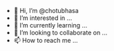 - 👋 Hi, I’m @chotubhasa
- 👀 I’m interested in ...
- 🌱 I’m currently learning ...
- 💞️ I’m looking to collaborate on ...
- 📫 How to reach me ...

<!---
chotubhasa/chotubhasa is a ✨ special ✨ repository because its `README.md` (this file) appears on your GitHub profile.
You can click the Preview link to take a look at your changes.
--->
